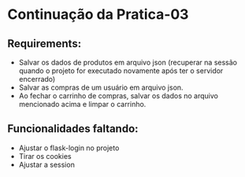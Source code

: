 # Continuação da Pratica-03
## Requirements:
* Salvar os dados de produtos em arquivo json (recuperar na sessão quando o projeto for executado novamente após ter o servidor encerrado)
* Salvar as compras de um usuário em arquivo json. 
* Ao fechar o carrinho de compras, salvar os dados no arquivo mencionado acima e limpar o carrinho.

## Funcionalidades faltando: 
* Ajustar o flask-login no projeto
* Tirar os cookies
* Ajustar a session